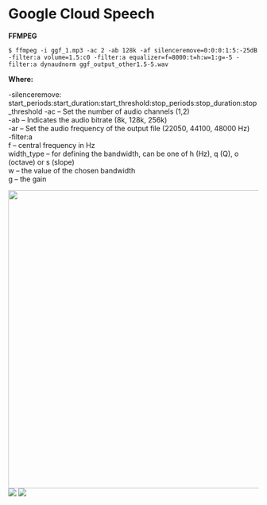 # Google Cloud Speech

<b>FFMPEG</b>  

```
$ ffmpeg -i ggf_1.mp3 -ac 2 -ab 128k -af silenceremove=0:0:0:1:5:-25dB -filter:a volume=1.5:c0 -filter:a equalizer=f=8000:t=h:w=1:g=-5 -filter:a dynaudnorm ggf_output_other1.5-5.wav
```
<b>Where:</b>  

-silenceremove: start_periods:start_duration:start_threshold:stop_periods:stop_duration:stop_threshold
-ac – Set the number of audio channels (1,2)  
-ab – Indicates the audio bitrate (8k, 128k, 256k)  
-ar – Set the audio frequency of the output file (22050, 44100, 48000 Hz)  
-filter:a  
f – central frequency in Hz  
width_type – for defining the bandwidth, can be one of h (Hz), q (Q), o (octave) or s (slope)  
w – the value of the chosen bandwidth  
g – the gain  

<img src=https://github.com/RubensZimbres/Repo-2019/blob/master/Google-Cloud-Speech/Pics/audio_ggf0.png width="865" height="600">  

<img src=https://github.com/RubensZimbres/Repo-2019/blob/master/Google-Cloud-Speech/Pics/ffmpeg_analysis.png>  

<img src=https://github.com/RubensZimbres/Repo-2019/blob/master/Google-Cloud-Speech/Pics/match1.png>  
